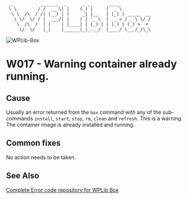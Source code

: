```
 __          _______  _      _ _       ____
 \ \        / /  __ \| |    (_) |     |  _ \
  \ \  /\  / /| |__) | |     _| |__   | |_) | _____  __
   \ \/  \/ / |  ___/| |    | | '_ \  |  _ < / _ \ \/ /
    \  /\  /  | |    | |____| | |_) | | |_) | (_) >  <
     \/  \/   |_|    |______|_|_.__/  |____/ \___/_/\_\
```

![WPLib-Box](https://github.com/wplib/wplib-box/blob/master/WPLib-Box-100x.png)

# W017 - Warning container already running.

## Cause
Usually an error returned from the `box` command with any of the sub-commands `install`, `start`, `stop`, `rm`, `clean` and `refresh`.
This is a warning. The container image is already installed and running.

## Common fixes
No action needs to be taken.

### 


## See Also
[Complete Error code repository for WPLib Box](https://github.com/wplib/wplib-box/tree/master/docs/errors)

